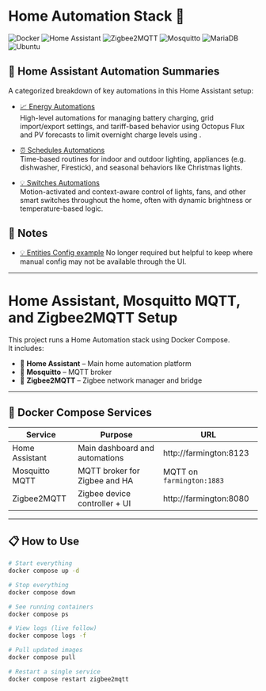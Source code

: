 # Home Automation Stack 🏡

![Docker](https://img.shields.io/badge/Docker-2496ED?logo=docker&logoColor=white)
![Home Assistant](https://img.shields.io/badge/Home%20Assistant-41BDF5?logo=home-assistant&logoColor=white)
![Zigbee2MQTT](https://img.shields.io/badge/Zigbee2MQTT-FFCC00?logo=zigbee&logoColor=black)
![Mosquitto](https://img.shields.io/badge/MQTT-660066?logo=eclipsemosquitto&logoColor=white)
![MariaDB](https://img.shields.io/badge/MariaDB-10.6.22--Debian-003545?logo=mariadb&logoColor=white)
![Ubuntu](https://img.shields.io/badge/Ubuntu-22.04%20LTS-E95420?logo=ubuntu&logoColor=white)


## 🔗 Home Assistant Automation Summaries

A categorized breakdown of key automations in this Home Assistant setup:

- [📈 Energy Automations](./Energy-automations.md)  
  High-level automations for managing battery charging, grid import/export settings, and tariff-based behavior using Octopus Flux and PV forecasts to limit overnight charge levels using .

- [⏰ Schedules Automations](./Schedules-automations.md)  
  Time-based routines for indoor and outdoor lighting, appliances (e.g. dishwasher, Firestick), and seasonal behaviors like Christmas lights.

- [💡 Switches Automations](./Switches-automations.md)  
  Motion-activated and context-aware control of lights, fans, and other smart switches throughout the home, often with dynamic brightness or temperature-based logic.

## 🔗 Notes

- [💡 Entities Config example](entities/README.md)
  No longer required but helpful to keep where manual config may not be available through the UI.

---
# Home Assistant, Mosquitto MQTT, and Zigbee2MQTT Setup

This project runs a Home Automation stack using Docker Compose.  
It includes:

- 🏡 **Home Assistant** – Main home automation platform
- 📡 **Mosquitto** – MQTT broker
- 🧠 **Zigbee2MQTT** – Zigbee network manager and bridge

---

## 🐳 Docker Compose Services

| Service         | Purpose                         | URL                             |
|-----------------|----------------------------------|---------------------------------|
| Home Assistant  | Main dashboard and automations   | http://farmington:8123          |
| Mosquitto MQTT  | MQTT broker for Zigbee and HA     | MQTT on `farmington:1883`       |
| Zigbee2MQTT     | Zigbee device controller + UI    | http://farmington:8080          |

---

## 📋 How to Use

```bash
# Start everything
docker compose up -d

# Stop everything
docker compose down

# See running containers
docker compose ps

# View logs (live follow)
docker compose logs -f

# Pull updated images
docker compose pull

# Restart a single service
docker compose restart zigbee2mqtt